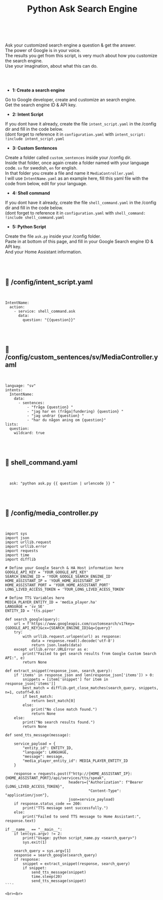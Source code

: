 
<h1 align="center">
<br>

__Python Ask Search Engine__

</h1><br>
<br><br>

Ask your customized search engine a question & get the answer. <br>
The power of Google is in your voice. <br>
The results you get from this script, is very much about how you customize the search engine. <br>
Use your imagination, about what this can do. <br>


 
<br><br>

- **1: Create a search engine** <br>

Go to Google developer, create and customize an search engine. <br>
Get the search engine ID & API key. <br>
 
- **2: Intent Script** <br>

If you dont have it already, create the file `intent_script.yaml` in the /config dir and fill in the code below.<br>
(dont forget to reference it in `configuration.yaml` with `intent_script: !include intent_script.yaml`<br> 

- **3: Custom Sentences** <br>

Create a folder called `custom_sentences` inside your /config dir.<br>
Inside that folder, once again create a folder named with your language code. `sv` for swedish, `en` for english.<br>
In that folder you create a file and name it `MediaController.yaml`<br>
I will use `IntentName.yaml` as an example here, fill this yaml file with the code from below, edit for your language. <br>

- **4: Shell command** <br>

If you dont have it already, create the file `shell_command.yaml` in the /config dir and fill in the code below.<br>
(dont forget to reference it in `configuration.yaml` with `shell_command: !include shell_command.yaml`<br> 

- **5: Python Script** <br>

Create the file `ask.py` inside your /config folder. <br>
Paste in at bottom of this page, and fill in your Google Search engine ID & API key. <br>
And your Home Assistant information. <br>


<br><br>




## 🦆 /config/intent_script.yaml <br>


<br>


```
IntentName:
  action:
    - service: shell_command.ask
      data: 
        question: "{{question}}"
```

<br><br>


## 🦆 /config/custom_sentences/sv/MediaController.yaml <br>


<br>


```
language: "sv"
intents:
  IntentName:
    data:
      - sentences:
          - "fråga {question} "
          - "jag har en (fråga|fundering) {question} "
          - "jag undrar {question} "
          - "har du någon aning om {question}"
lists:
  question:
    wildcard: true

```

<br><br>


## 🦆 shell_command.yaml <br>


<br>

```
  ask: "python ask.py {{ question | urlencode }} "
```

<br><br>


## 🦆 /config/media_controller.py <br>


<br>


```
import sys
import json
import urllib.request
import urllib.error
import requests
import time
import difflib

# Define your Google Search & HA Host information here
GOOGLE_API_KEY = 'YOUR_GOOGLE_API_KEY'
SEARCH_ENGINE_ID = 'YOUR_GOOGLE_SEARCH_ENGINE_ID'
HOME_ASSISTANT_IP = 'YOUR_HOME_ASSISTANT_IP'
HOME_ASSISTANT_PORT = 'YOUR_HOME_ASSISTANT_PORT'
LONG_LIVED_ACCESS_TOKEN = 'YOUR_LONG_LIVED_ACESS_TOKEN'

# Define TTS Variables here
MEDIA_PLAYER_ENTITY_ID = 'media_player.ha'
LANGUAGE = 'sv_SE'
ENTITY_ID = 'tts.piper'

def search_google(query):
    url = f'https://www.googleapis.com/customsearch/v1?key={GOOGLE_API_KEY}&cx={SEARCH_ENGINE_ID}&q={query}'
    try:
        with urllib.request.urlopen(url) as response:
            data = response.read().decode('utf-8')
            return json.loads(data)
    except urllib.error.URLError as e:
        print("Failed to get search results from Google Custom Search API:", e)
        return None

def extract_snippet(response_json, search_query):
    if 'items' in response_json and len(response_json['items']) > 0:
        snippets = [item['snippet'] for item in response_json['items']]
        best_match = difflib.get_close_matches(search_query, snippets, n=1, cutoff=0.6)
        if best_match:
            return best_match[0]
        else:
            print("No close match found.")
            return None
    else:
        print("No search results found.")
        return None

def send_tts_message(message):

    service_payload = {
        "entity_id": ENTITY_ID,
        "language": LANGUAGE,
        "message": message,
        "media_player_entity_id": MEDIA_PLAYER_ENTITY_ID
    }

    response = requests.post(f"http://{HOME_ASSISTANT_IP}:{HOME_ASSISTANT_PORT}/api/services/tts/speak",
                             headers={"Authorization": f"Bearer {LONG_LIVED_ACCESS_TOKEN}",
                                      "Content-Type": "application/json"},
                             json=service_payload)
    if response.status_code == 200:
        print("TTS message sent successfully.")
    else:
        print("Failed to send TTS message to Home Assistant:", response.text)

if __name__ == "__main__":
    if len(sys.argv) != 2:
        print("Usage: python script_name.py <search_query>")
        sys.exit(1)

    search_query = sys.argv[1]
    response = search_google(search_query)
    if response:
        snippet = extract_snippet(response, search_query)
        if snippet:
            send_tts_message(snippet)
            time.sleep(20)  
            send_tts_message(snippet)  
```¨

<br><br>

